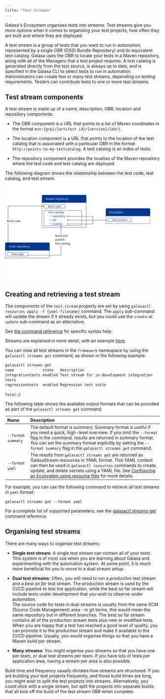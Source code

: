 ```yaml
---
title: "Test streams"
---
```


Galasa's Ecosystem organises tests into _streams_. Test streams give you more options when it comes to organising your test projects, how often they are built and where they are deployed.

A test stream is a group of tests that you want to run in automation, represented by a single OBR (OSGi Bundle Repository) and its equivalent test catalog. Galasa uses the OBR to locate your tests in a Maven repository, along with all of the Managers that a test project requires. A test catalog is generated directly from the test source, is always up to date, and is specified in the Galasa CLI to select tests to run in automation. Administrators can create few or many test streams, depending on testing requirements. Testers can contribute tests to one or more test streams.

## Test stream components

A test stream is made up of a name, description, OBR, location and repository components. 

- The OBR component is a URL that points to a list of Maven coodinates in the format `mvn:{grp}/{artifact id}/{version}/{obr}`. 
- The location component is a URL that points to the location of the test catalog that is associated with a particular OBR in the format `http://points-to-my-testcatalog`. A test catalog is an index of tests.  

- The repository component provides the location of the Maven repository where the test code and test catalog are deployed

The following diagram shows the relationship between the test code, test catalog, and test stream.

![test stream architecture:](test-streams-architecture.svg)


## Creating and retrieving a test stream

The components of the `test.stream` property are set by using `galasactl resources apply -f {yaml-filename}` command.
The `apply` sub-command will update the stream if it already exists, but you could use the `create` or `update` sub-command as an alternative.

See [the command reference](../reference/cli-syntax/galasactl_resources_apply.md) for specific syntax help.

Streams are explained in more detail, with an example [here](../ecosystem/ecosystem-manage-resources.md/#test-streams-as-galasastream-resources).

You can view all test streams in the `framework` namespace by using the `galasactl streams get` command, as shown in the following example:

```
galasactl streams get
name             state   description
integrationtests enabled Test stream for in-development integration tests
regressiontests  enabled Regression test suite

Total:2
```

The following table shows the available output formats that can be provided as part of the `galasactl streams get` command:

| Name |  Description  |
| :---- | :-------- | 
| `--format summary` | The default format is _summary_. Summary format is useful if you need a quick, high-level overview. If you omit the `--format` flag in the command, results are returned in summary format. You can set the summary format explicitly by setting the `--format summary` flag in the `galasactl streams get` command.   | 
| `--format yaml` |  The results from `galasactl streams get` are returned as GalasaStream resources in YAML format. This YAML content can then be used in `galasactl resources` commands to create, update, and delete secrets using a YAML file. See [Configuring an Ecosystem using resource files](./ecosystem-manage-resources.md) for more details.|

For example, you can use the following command to retrieve all test streams in `yaml` format:

```shell
galasactl streams get --format yaml
```

For a complete list of supported parameters, see the [galasactl streams get](../reference/cli-syntax/galasactl_streams_get.md) command reference.

## Organising test streams

There are many ways to organise test streams:

- **Single test stream**: A single test stream can contain all of your tests. This system is of most use when you are learning about Galasa and experimenting with the automation system. At some point, it is much more beneficial for you to move to a dual stream setup.

- **Dual test streams**: Often, you will need to run a _production_ test stream and a _best so far_ test stream. The production stream is used by the CI/CD pipeline to test the application, while the best so far stream will include tests under development that you wish to observe under automation.  
  The source code for tests in dual streams is usually from the same SCM (Source Code Management) area - in git terms, this would mean the same repository but in different branches. The best so far stream contains all of the production stream tests plus new or modified tests. When you are happy that a test has reached a good level of quality, you can promote it to the production stream and make it available to the CI/CD pipeline. Usually, you would organise things so that you have a Maven build per stream.

- **Many streams**: You might organise your streams so that you have one per team, or dual test streams per team. If you have lots of tests per application area, having a stream per area is also possible.

Build time and frequency usually dictates how streams are structured. If you are building your test projects frequently, and those build times are long, you might wish to split the test projects into streams. Alternatively, you could stick with a single stream, but split the projects into separate builds that all kick off the build of the test stream OBR when complete.
